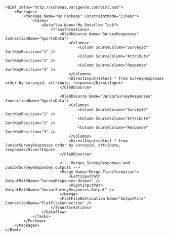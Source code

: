 	<Biml xmlns="http://schemas.varigence.com/biml.xsd">	    <Packages>	        <Package Name="My Package" ConstraintMode="Linear">	            <Tasks>			                <Dataflow Name="My Dataflow Task">	                    <Transformations>							<OleDbSource Name="SurveyResponses" ConnectionName="SportsData">								<Columns>	                                <Column SourceColumn="SurveyId" SortKeyPosition="1" />	                                <Column SourceColumn="Attribute" SortKeyPosition="2" />	                                <Column SourceColumn="Response" SortKeyPosition="3" />								</Columns>								<DirectInput>select * from SurveyResponses order by surveyid, attribute, response</DirectInput>			                </OleDbSource>														<OleDbSource Name="JuniorSurveyResponses" ConnectionName="SportsData">								<Columns>	                                <Column SourceColumn="SurveyId" SortKeyPosition="1" />	                                <Column SourceColumn="Attribute" SortKeyPosition="2" />	                                <Column SourceColumn="Response" SortKeyPosition="3" />								</Columns>								<DirectInput>select * from JuniorSurveyResponses order by surveyid, attribute, response</DirectInput>			                </OleDbSource>								<!-- Merges SurveyResponses and JuniorSurveyResponses outputs -->							<Merge Name="Merge Transformation">								<LeftInputPath OutputPathName="SurveyResponses.Output" />								<RightInputPath OutputPathName="JuniorSurveyResponses.Output" />							</Merge>							<FlatFileDestination Name="OutputFile" ConnectionName="FlatFileConnection" />	                    </Transformations>	                </Dataflow>	            </Tasks>	        </Package>	    </Packages>	</Biml>
